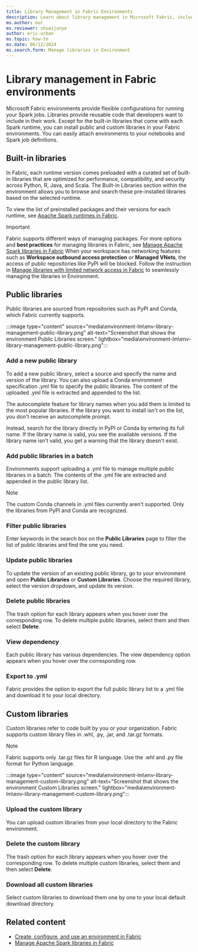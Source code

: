 ```yaml
---
title: Library Management in Fabric Environments
description: Learn about library management in Microsoft Fabric, including how to add public and custom libraries to your Fabric environments.
ms.author: eur
ms.reviewer: shuaijunye
author: eric-urban
ms.topic: how-to
ms.date: 06/12/2024
ms.search.form: Manage libraries in Environment
---
```


# Library management in Fabric environments

Microsoft Fabric environments provide flexible configurations for running your Spark jobs. Libraries provide reusable code that developers want to include in their work. Except for the built-in libraries that come with each Spark runtime, you can install public and custom libraries in your Fabric environments. You can easily attach environments to your notebooks and Spark job definitions.

## Built-in libraries

In Fabric, each runtime version comes preloaded with a curated set of built-in libraries that are optimized for performance, compatibility, and security across Python, R, Java, and Scala. The Built-in Libraries section within the environment allows you to browse and search these pre-installed libraries based on the selected runtime.

To view the list of preinstalled packages and their versions for each runtime, see [Apache Spark runtimes in Fabric](runtime.md).

> [!IMPORTANT]
> Fabric supports different ways of managing packages. For more options and **best practices** for managing libraries in Fabric, see [Manage Apache Spark libraries in Fabric](library-management.md)
> When your workspace has networking features such as **Workspace outbound access protection** or **Managed VNets**, the access of public repositories like PyPI will be blocked. Follow the instruction in [Manage libraries with limited network access in Fabric](environment-manage-library-with-outbound-access-protection.md) to seamlessly managing the libraries in Environment.

## Public libraries

Public libraries are sourced from repositories such as PyPI and Conda, which Fabric currently supports.

:::image type="content" source="media\environment-lm\env-library-management-public-library.png" alt-text="Screenshot that shows the environment Public Libraries screen." lightbox="media\environment-lm\env-library-management-public-library.png":::

### Add a new public library

To add a new public library, select a source and specify the name and version of the library. You can also upload a Conda environment specification .yml file to specify the public libraries. The content of the uploaded .yml file is extracted and appended to the list.

The autocomplete feature for library names when you add them is limited to the most popular libraries. If the library you want to install isn't on the list, you don't receive an autocomplete prompt.

Instead, search for the library directly in PyPI or Conda by entering its full name. If the library name is valid, you see the available versions. If the library name isn't valid, you get a warning that the library doesn't exist.

### Add public libraries in a batch

Environments support uploading a .yml file to manage multiple public libraries in a batch. The contents of the .yml file are extracted and appended in the public library list.

> [!NOTE]
> The custom Conda channels in .yml files currently aren't supported. Only the libraries from PyPI and Conda are recognized.

### Filter public libraries

Enter keywords in the search box on the **Public Libraries** page to filter the list of public libraries and find the one you need.

### Update public libraries

To update the version of an existing public library, go to your environment and open **Public Libraries** or **Custom Libraries**. Choose the required library, select the version dropdown, and update its version.

### Delete public libraries

The trash option for each library appears when you hover over the corresponding row. To delete multiple public libraries, select them and then select **Delete**.

### View dependency

Each public library has various dependencies. The view dependency option appears when you hover over the corresponding row.

### Export to .yml

Fabric provides the option to export the full public library list to a .yml file and download it to your local directory.

## Custom libraries

Custom libraries refer to code built by you or your organization. Fabric supports custom library files in .whl, .py, .jar, and .tar.gz formats.

> [!NOTE]
> Fabric supports only .tar.gz files for R language. Use the .whl and .py file format for Python language.

:::image type="content" source="media\environment-lm\env-library-management-custom-library.png" alt-text="Screenshot that shows the environment Custom Libraries screen." lightbox="media\environment-lm\env-library-management-custom-library.png":::

### Upload the custom library

You can upload custom libraries from your local directory to the Fabric environment.

### Delete the custom library

The trash option for each library appears when you hover over the corresponding row. To delete multiple custom libraries, select them and then select **Delete**.

### Download all custom libraries

Select custom libraries to download them one by one to your local default download directory.

## Related content

- [Create, configure, and use an environment in Fabric](create-and-use-environment.md)
- [Manage Apache Spark libraries in Fabric](library-management.md)
